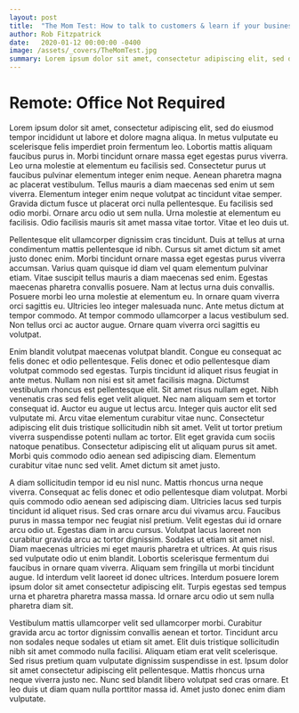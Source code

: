 ```yaml
---
layout: post
title:  "The Mom Test: How to talk to customers & learn if your business is a good idea when everyone is lying to you"
author: Rob Fitzpatrick
date:   2020-01-12 00:00:00 -0400
image: /assets/_covers/TheMomTest.jpg
summary: Lorem ipsum dolor sit amet, consectetur adipiscing elit, sed do eiusmod tempor incididunt ut labore et dolore magna aliqua. In metus vulputate eu scelerisque felis imperdiet proin fermentum leo. Lobortis mattis aliquam faucibus purus in. Morbi tincidunt ornare massa eget egestas purus viverra. Leo urna molestie at elementum eu facilisis sed. Consectetur purus ut faucibus pulvinar elementum integer enim neque. Aenean pharetra magna ac placerat vestibulum.
---
```


# Remote: Office Not Required

Lorem ipsum dolor sit amet, consectetur adipiscing elit, sed do eiusmod tempor incididunt ut labore et dolore magna aliqua. In metus vulputate eu scelerisque felis imperdiet proin fermentum leo. Lobortis mattis aliquam faucibus purus in. Morbi tincidunt ornare massa eget egestas purus viverra. Leo urna molestie at elementum eu facilisis sed. Consectetur purus ut faucibus pulvinar elementum integer enim neque. Aenean pharetra magna ac placerat vestibulum. Tellus mauris a diam maecenas sed enim ut sem viverra. Elementum integer enim neque volutpat ac tincidunt vitae semper. Gravida dictum fusce ut placerat orci nulla pellentesque. Eu facilisis sed odio morbi. Ornare arcu odio ut sem nulla. Urna molestie at elementum eu facilisis. Odio facilisis mauris sit amet massa vitae tortor. Vitae et leo duis ut.

Pellentesque elit ullamcorper dignissim cras tincidunt. Duis at tellus at urna condimentum mattis pellentesque id nibh. Cursus sit amet dictum sit amet justo donec enim. Morbi tincidunt ornare massa eget egestas purus viverra accumsan. Varius quam quisque id diam vel quam elementum pulvinar etiam. Vitae suscipit tellus mauris a diam maecenas sed enim. Egestas maecenas pharetra convallis posuere. Nam at lectus urna duis convallis. Posuere morbi leo urna molestie at elementum eu. In ornare quam viverra orci sagittis eu. Ultricies leo integer malesuada nunc. Ante metus dictum at tempor commodo. At tempor commodo ullamcorper a lacus vestibulum sed. Non tellus orci ac auctor augue. Ornare quam viverra orci sagittis eu volutpat.

Enim blandit volutpat maecenas volutpat blandit. Congue eu consequat ac felis donec et odio pellentesque. Felis donec et odio pellentesque diam volutpat commodo sed egestas. Turpis tincidunt id aliquet risus feugiat in ante metus. Nullam non nisi est sit amet facilisis magna. Dictumst vestibulum rhoncus est pellentesque elit. Sit amet risus nullam eget. Nibh venenatis cras sed felis eget velit aliquet. Nec nam aliquam sem et tortor consequat id. Auctor eu augue ut lectus arcu. Integer quis auctor elit sed vulputate mi. Arcu vitae elementum curabitur vitae nunc. Consectetur adipiscing elit duis tristique sollicitudin nibh sit amet. Velit ut tortor pretium viverra suspendisse potenti nullam ac tortor. Elit eget gravida cum sociis natoque penatibus. Consectetur adipiscing elit ut aliquam purus sit amet. Morbi quis commodo odio aenean sed adipiscing diam. Elementum curabitur vitae nunc sed velit. Amet dictum sit amet justo.

A diam sollicitudin tempor id eu nisl nunc. Mattis rhoncus urna neque viverra. Consequat ac felis donec et odio pellentesque diam volutpat. Morbi quis commodo odio aenean sed adipiscing diam. Ultricies lacus sed turpis tincidunt id aliquet risus. Sed cras ornare arcu dui vivamus arcu. Faucibus purus in massa tempor nec feugiat nisl pretium. Velit egestas dui id ornare arcu odio ut. Egestas diam in arcu cursus. Volutpat lacus laoreet non curabitur gravida arcu ac tortor dignissim. Sodales ut etiam sit amet nisl. Diam maecenas ultricies mi eget mauris pharetra et ultrices. At quis risus sed vulputate odio ut enim blandit. Lobortis scelerisque fermentum dui faucibus in ornare quam viverra. Aliquam sem fringilla ut morbi tincidunt augue. Id interdum velit laoreet id donec ultrices. Interdum posuere lorem ipsum dolor sit amet consectetur adipiscing elit. Turpis egestas sed tempus urna et pharetra pharetra massa massa. Id ornare arcu odio ut sem nulla pharetra diam sit.

Vestibulum mattis ullamcorper velit sed ullamcorper morbi. Curabitur gravida arcu ac tortor dignissim convallis aenean et tortor. Tincidunt arcu non sodales neque sodales ut etiam sit amet. Elit duis tristique sollicitudin nibh sit amet commodo nulla facilisi. Aliquam etiam erat velit scelerisque. Sed risus pretium quam vulputate dignissim suspendisse in est. Ipsum dolor sit amet consectetur adipiscing elit pellentesque. Mattis rhoncus urna neque viverra justo nec. Nunc sed blandit libero volutpat sed cras ornare. Et leo duis ut diam quam nulla porttitor massa id. Amet justo donec enim diam vulputate.
